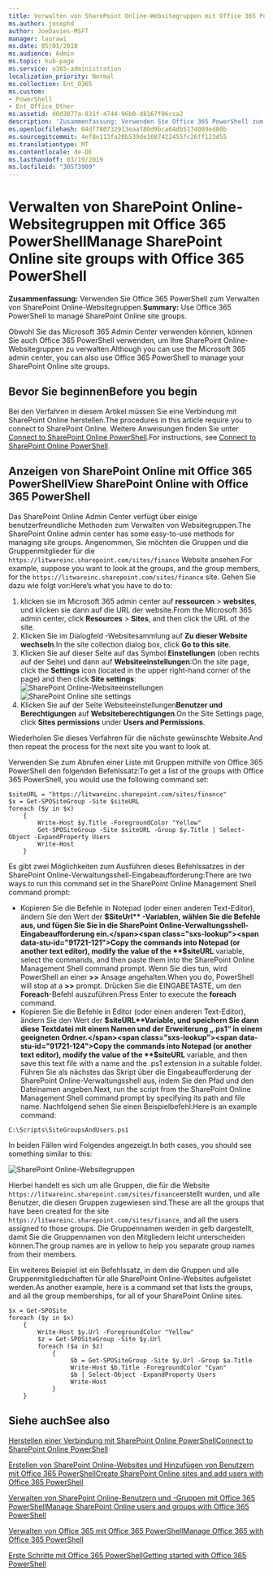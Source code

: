 ```yaml
---
title: Verwalten von SharePoint Online-Websitegruppen mit Office 365 PowerShell
ms.author: josephd
author: JoeDavies-MSFT
manager: laurawi
ms.date: 05/01/2018
ms.audience: Admin
ms.topic: hub-page
ms.service: o365-administration
localization_priority: Normal
ms.collection: Ent_O365
ms.custom:
- PowerShell
- Ent_Office_Other
ms.assetid: d0d3877a-831f-4744-96b0-d8167f06cca2
description: 'Zusammenfassung: Verwenden Sie Office 365 PowerShell zum Verwalten von SharePoint Online-Websitegruppen.'
ms.openlocfilehash: 04df780732913eaaf80d9bca64db5174089ed80b
ms.sourcegitcommit: 4ef8e113fa20b539de1087422455fc26ff123d55
ms.translationtype: MT
ms.contentlocale: de-DE
ms.lasthandoff: 03/19/2019
ms.locfileid: "30573909"
---
```

# <a name="manage-sharepoint-online-site-groups-with-office-365-powershell"></a><span data-ttu-id="91721-103">Verwalten von SharePoint Online-Websitegruppen mit Office 365 PowerShell</span><span class="sxs-lookup"><span data-stu-id="91721-103">Manage SharePoint Online site groups with Office 365 PowerShell</span></span>

 <span data-ttu-id="91721-104">**Zusammenfassung:** Verwenden Sie Office 365 PowerShell zum Verwalten von SharePoint Online-Websitegruppen.</span><span class="sxs-lookup"><span data-stu-id="91721-104">**Summary:** Use Office 365 PowerShell to manage SharePoint Online site groups.</span></span>
  
<span data-ttu-id="91721-105">Obwohl Sie das Microsoft 365 Admin Center verwenden können, können Sie auch Office 365 PowerShell verwenden, um Ihre SharePoint Online-Websitegruppen zu verwalten.</span><span class="sxs-lookup"><span data-stu-id="91721-105">Although you can use the Microsoft 365 admin center, you can also use Office 365 PowerShell to manage your SharePoint Online site groups.</span></span>

## <a name="before-you-begin"></a><span data-ttu-id="91721-106">Bevor Sie beginnen</span><span class="sxs-lookup"><span data-stu-id="91721-106">Before you begin</span></span>

<span data-ttu-id="91721-107">Bei den Verfahren in diesem Artikel müssen Sie eine Verbindung mit SharePoint Online herstellen.</span><span class="sxs-lookup"><span data-stu-id="91721-107">The procedures in this article require you to connect to SharePoint Online.</span></span> <span data-ttu-id="91721-108">Weitere Anweisungen finden Sie unter [Connect to SharePoint Online PowerShell](https://docs.microsoft.com/en-us/powershell/sharepoint/sharepoint-online/connect-sharepoint-online?view=sharepoint-ps).</span><span class="sxs-lookup"><span data-stu-id="91721-108">For instructions, see [Connect to SharePoint Online PowerShell](https://docs.microsoft.com/en-us/powershell/sharepoint/sharepoint-online/connect-sharepoint-online?view=sharepoint-ps).</span></span>

## <a name="view-sharepoint-online-with-office-365-powershell"></a><span data-ttu-id="91721-109">Anzeigen von SharePoint Online mit Office 365 PowerShell</span><span class="sxs-lookup"><span data-stu-id="91721-109">View SharePoint Online with Office 365 PowerShell</span></span>

<span data-ttu-id="91721-110">Das SharePoint Online Admin Center verfügt über einige benutzerfreundliche Methoden zum Verwalten von Websitegruppen.</span><span class="sxs-lookup"><span data-stu-id="91721-110">The SharePoint Online admin center has some easy-to-use methods for managing site groups.</span></span> <span data-ttu-id="91721-111">Angenommen, Sie möchten die Gruppen und die Gruppenmitglieder für die `https://litwareinc.sharepoint.com/sites/finance` Website ansehen.</span><span class="sxs-lookup"><span data-stu-id="91721-111">For example, suppose you want to look at the groups, and the group members, for the `https://litwareinc.sharepoint.com/sites/finance` site.</span></span> <span data-ttu-id="91721-112">Gehen Sie dazu wie folgt vor:</span><span class="sxs-lookup"><span data-stu-id="91721-112">Here’s what you have to do to:</span></span>

1. <span data-ttu-id="91721-113">klicken sie im Microsoft 365 admin center auf **ressourcen** > **websites**, und klicken sie dann auf die URL der website.</span><span class="sxs-lookup"><span data-stu-id="91721-113">From the Microsoft 365 admin center, click **Resources** > **Sites**, and then click the URL of the site.</span></span>
2. <span data-ttu-id="91721-114">Klicken Sie im Dialogfeld -Websitesammlung auf **Zu dieser Website wechseln**.</span><span class="sxs-lookup"><span data-stu-id="91721-114">In the site collection dialog box, click **Go to this site**.</span></span>
3. <span data-ttu-id="91721-115">Klicken Sie auf dieser Seite auf das Symbol **Einstellungen** (oben rechts auf der Seite) und dann auf **Websiteeinstellungen**:</span><span class="sxs-lookup"><span data-stu-id="91721-115">On the site page, click the **Settings** icon (located in the upper right-hand corner of the page) and then click **Site settings**:</span></span><br/>
<span data-ttu-id="91721-116">![SharePoint Online-Websiteeinstellungen](media/spo-site-settings.png)</span><span class="sxs-lookup"><span data-stu-id="91721-116">![SharePoint Online site settings](media/spo-site-settings.png)</span></span><br/>
4. <span data-ttu-id="91721-117">Klicken Sie auf der Seite Websiteeinstellungen**Benutzer und Berechtigungen** auf **Websiteberechtigungen**.</span><span class="sxs-lookup"><span data-stu-id="91721-117">On the Site Settings page, click **Sites permissions** under **Users and Permissions**.</span></span>

<span data-ttu-id="91721-118">Wiederholen Sie dieses Verfahren für die nächste gewünschte Website.</span><span class="sxs-lookup"><span data-stu-id="91721-118">And then repeat the process for the next site you want to look at.</span></span>

<span data-ttu-id="91721-119">Verwenden Sie zum Abrufen einer Liste mit Gruppen mithilfe von Office 365 PowerShell den folgenden Befehlssatz:</span><span class="sxs-lookup"><span data-stu-id="91721-119">To get a list of the groups with Office 365 PowerShell, you would use the following command set:</span></span>

```
$siteURL = "https://litwareinc.sharepoint.com/sites/finance"
$x = Get-SPOSiteGroup -Site $siteURL
foreach ($y in $x)
    {
        Write-Host $y.Title -ForegroundColor "Yellow"
        Get-SPOSiteGroup -Site $siteURL -Group $y.Title | Select-Object -ExpandProperty Users
        Write-Host
    }
```

<span data-ttu-id="91721-120">Es gibt zwei Möglichkeiten zum Ausführen dieses Befehlssatzes in der SharePoint Online-Verwaltungsshell-Eingabeaufforderung:</span><span class="sxs-lookup"><span data-stu-id="91721-120">There are two ways to run this command set in the SharePoint Online Management Shell command prompt:</span></span>

- <span data-ttu-id="91721-121">Kopieren Sie die Befehle in Notepad (oder einen anderen Text-Editor), ändern Sie den Wert der **$SiteUrl** -Variablen, wählen Sie die Befehle aus, und fügen Sie Sie in die SharePoint Online-Verwaltungsshell-Eingabeaufforderung ein.</span><span class="sxs-lookup"><span data-stu-id="91721-121">Copy the commands into Notepad (or another text editor), modify the value of the **$siteURL** variable, select the commands, and then paste them into the SharePoint Online Management Shell command prompt.</span></span> <span data-ttu-id="91721-122">Wenn Sie dies tun, wird PowerShell an einer **>>** Ansage angehalten.</span><span class="sxs-lookup"><span data-stu-id="91721-122">When you do, PowerShell will stop at a **>>** prompt.</span></span> <span data-ttu-id="91721-123">Drücken Sie die EINGABETASTE, um den **Foreach**-Befehl auszuführen.</span><span class="sxs-lookup"><span data-stu-id="91721-123">Press Enter to execute the **foreach** command.</span></span><br/>
- <span data-ttu-id="91721-124">Kopieren Sie die Befehle in Editor (oder einen anderen Text-Editor), ändern Sie den Wert der **$siteURL**Variable, und speichern Sie dann diese Textdatei mit einem Namen und der Erweiterung „.ps1“ in einem geeigneten Ordner.</span><span class="sxs-lookup"><span data-stu-id="91721-124">Copy the commands into Notepad (or another text editor), modify the value of the **$siteURL** variable, and then save this text file with a name and the .ps1 extension in a suitable folder.</span></span> <span data-ttu-id="91721-125">Führen Sie als nächstes das Skript über die Eingabeaufforderung der SharePoint Online-Verwaltungsshell aus, indem Sie den Pfad und den Dateinamen angeben.</span><span class="sxs-lookup"><span data-stu-id="91721-125">Next, run the script from the SharePoint Online Management Shell command prompt by specifying its path and file name.</span></span> <span data-ttu-id="91721-126">Nachfolgend sehen Sie einen Beispielbefehl:</span><span class="sxs-lookup"><span data-stu-id="91721-126">Here is an example command:</span></span>

```
C:\Scripts\SiteGroupsAndUsers.ps1
```

<span data-ttu-id="91721-127">In beiden Fällen wird Folgendes angezeigt.</span><span class="sxs-lookup"><span data-stu-id="91721-127">In both cases, you should see something similar to this:</span></span>

![SharePoint Online-Websitegruppen](media/SPO-site-groups.png)

<span data-ttu-id="91721-129">Hierbei handelt es sich um alle Gruppen, die für die Website `https://litwareinc.sharepoint.com/sites/finance`erstellt wurden, und alle Benutzer, die diesen Gruppen zugewiesen sind.</span><span class="sxs-lookup"><span data-stu-id="91721-129">These are all the groups that have been created for the site `https://litwareinc.sharepoint.com/sites/finance`, and all the users assigned to those groups.</span></span> <span data-ttu-id="91721-130">Die Gruppennamen werden in gelb dargestellt, damit Sie die Gruppennamen von den Mitgliedern leicht unterscheiden können.</span><span class="sxs-lookup"><span data-stu-id="91721-130">The group names are in yellow to help you separate group names from their members.</span></span>

<span data-ttu-id="91721-131">Ein weiteres Beispiel ist ein Befehlssatz, in dem die Gruppen und alle Gruppenmitgliedschaften für alle SharePoint Online-Websites aufgelistet werden.</span><span class="sxs-lookup"><span data-stu-id="91721-131">As another example, here is a command set that lists the groups, and all the group memberships, for all of your SharePoint Online sites.</span></span>

```
$x = Get-SPOSite
foreach ($y in $x)
    {
        Write-Host $y.Url -ForegroundColor "Yellow"
        $z = Get-SPOSiteGroup -Site $y.Url
        foreach ($a in $z)
            {
                 $b = Get-SPOSiteGroup -Site $y.Url -Group $a.Title 
                 Write-Host $b.Title -ForegroundColor "Cyan"
                 $b | Select-Object -ExpandProperty Users
                 Write-Host
            }
    }
```
    
## <a name="see-also"></a><span data-ttu-id="91721-132">Siehe auch</span><span class="sxs-lookup"><span data-stu-id="91721-132">See also</span></span>

[<span data-ttu-id="91721-133">Herstellen einer Verbindung mit SharePoint Online PowerShell</span><span class="sxs-lookup"><span data-stu-id="91721-133">Connect to SharePoint Online PowerShell</span></span>](https://docs.microsoft.com/powershell/sharepoint/sharepoint-online/connect-sharepoint-online?view=sharepoint-ps)

[<span data-ttu-id="91721-134">Erstellen von SharePoint Online-Websites und Hinzufügen von Benutzern mit Office 365 PowerShell</span><span class="sxs-lookup"><span data-stu-id="91721-134">Create SharePoint Online sites and add users with Office 365 PowerShell</span></span>](create-sharepoint-sites-and-add-users-with-powershell.md)

[<span data-ttu-id="91721-135">Verwalten von SharePoint Online-Benutzern und -Gruppen mit Office 365 PowerShell</span><span class="sxs-lookup"><span data-stu-id="91721-135">Manage SharePoint Online users and groups with Office 365 PowerShell</span></span>](manage-sharepoint-users-and-groups-with-powershell.md)

[<span data-ttu-id="91721-136">Verwalten von Office 365 mit Office 365 PowerShell</span><span class="sxs-lookup"><span data-stu-id="91721-136">Manage Office 365 with Office 365 PowerShell</span></span>](manage-office-365-with-office-365-powershell.md)
  
[<span data-ttu-id="91721-137">Erste Schritte mit Office 365 PowerShell</span><span class="sxs-lookup"><span data-stu-id="91721-137">Getting started with Office 365 PowerShell</span></span>](getting-started-with-office-365-powershell.md)

